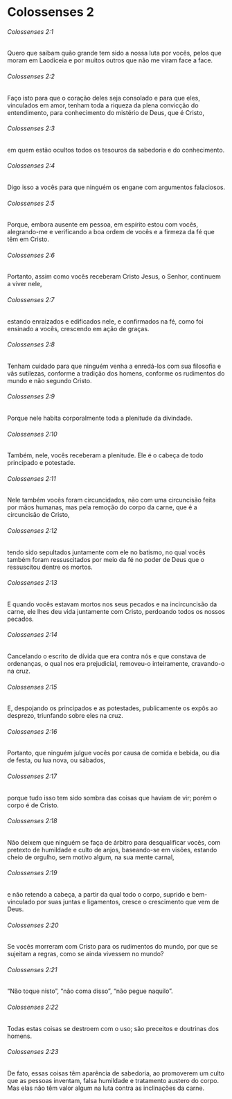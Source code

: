 # Colossenses 2

###### Colossenses 2:1

Quero que saibam quão grande tem sido a nossa luta por vocês, pelos que moram em Laodiceia e por muitos outros que não me viram face a face.

###### Colossenses 2:2

Faço isto para que o coração deles seja consolado e para que eles, vinculados em amor, tenham toda a riqueza da plena convicção do entendimento, para conhecimento do mistério de Deus, que é Cristo,

###### Colossenses 2:3

em quem estão ocultos todos os tesouros da sabedoria e do conhecimento.

###### Colossenses 2:4

Digo isso a vocês para que ninguém os engane com argumentos falaciosos.

###### Colossenses 2:5

Porque, embora ausente em pessoa, em espírito estou com vocês, alegrando-me e verificando a boa ordem de vocês e a firmeza da fé que têm em Cristo.

###### Colossenses 2:6

Portanto, assim como vocês receberam Cristo Jesus, o Senhor, continuem a viver nele,

###### Colossenses 2:7

estando enraizados e edificados nele, e confirmados na fé, como foi ensinado a vocês, crescendo em ação de graças.

###### Colossenses 2:8

Tenham cuidado para que ninguém venha a enredá-los com sua filosofia e vãs sutilezas, conforme a tradição dos homens, conforme os rudimentos do mundo e não segundo Cristo.

###### Colossenses 2:9

Porque nele habita corporalmente toda a plenitude da divindade.

###### Colossenses 2:10

Também, nele, vocês receberam a plenitude. Ele é o cabeça de todo principado e potestade.

###### Colossenses 2:11

Nele também vocês foram circuncidados, não com uma circuncisão feita por mãos humanas, mas pela remoção do corpo da carne, que é a circuncisão de Cristo,

###### Colossenses 2:12

tendo sido sepultados juntamente com ele no batismo, no qual vocês também foram ressuscitados por meio da fé no poder de Deus que o ressuscitou dentre os mortos.

###### Colossenses 2:13

E quando vocês estavam mortos nos seus pecados e na incircuncisão da carne, ele lhes deu vida juntamente com Cristo, perdoando todos os nossos pecados.

###### Colossenses 2:14

Cancelando o escrito de dívida que era contra nós e que constava de ordenanças, o qual nos era prejudicial, removeu-o inteiramente, cravando-o na cruz.

###### Colossenses 2:15

E, despojando os principados e as potestades, publicamente os expôs ao desprezo, triunfando sobre eles na cruz.

###### Colossenses 2:16

Portanto, que ninguém julgue vocês por causa de comida e bebida, ou dia de festa, ou lua nova, ou sábados,

###### Colossenses 2:17

porque tudo isso tem sido sombra das coisas que haviam de vir; porém o corpo é de Cristo.

###### Colossenses 2:18

Não deixem que ninguém se faça de árbitro para desqualificar vocês, com pretexto de humildade e culto de anjos, baseando-se em visões, estando cheio de orgulho, sem motivo algum, na sua mente carnal,

###### Colossenses 2:19

e não retendo a cabeça, a partir da qual todo o corpo, suprido e bem-vinculado por suas juntas e ligamentos, cresce o crescimento que vem de Deus.

###### Colossenses 2:20

Se vocês morreram com Cristo para os rudimentos do mundo, por que se sujeitam a regras, como se ainda vivessem no mundo?

###### Colossenses 2:21

“Não toque nisto”, “não coma disso”, “não pegue naquilo”.

###### Colossenses 2:22

Todas estas coisas se destroem com o uso; são preceitos e doutrinas dos homens.

###### Colossenses 2:23

De fato, essas coisas têm aparência de sabedoria, ao promoverem um culto que as pessoas inventam, falsa humildade e tratamento austero do corpo. Mas elas não têm valor algum na luta contra as inclinações da carne.

